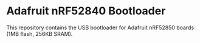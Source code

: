 # Adafruit nRF52840 Bootloader

This repository contains the USB bootloader for Adafruit nRF52850 boards (1MB flash, 256KB SRAM).
